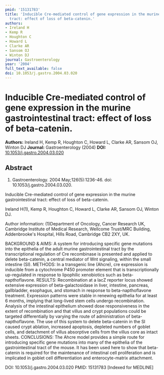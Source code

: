```yaml
---
pmid: '15131783'
title: 'Inducible Cre-mediated control of gene expression in the murine gastrointestinal
  tract: effect of loss of beta-catenin.'
authors:
- Ireland H
- Kemp R
- Houghton C
- Howard L
- Clarke AR
- Sansom OJ
- Winton DJ
journal: Gastroenterology
year: '2004'
full_text_available: false
doi: 10.1053/j.gastro.2004.03.020
---
```


# Inducible Cre-mediated control of gene expression in the murine gastrointestinal tract: effect of loss of beta-catenin.
**Authors:** Ireland H, Kemp R, Houghton C, Howard L, Clarke AR, Sansom OJ, Winton DJ
**Journal:** Gastroenterology (2004)
**DOI:** [10.1053/j.gastro.2004.03.020](https://doi.org/10.1053/j.gastro.2004.03.020)

## Abstract

1. Gastroenterology. 2004 May;126(5):1236-46. doi: 10.1053/j.gastro.2004.03.020.

Inducible Cre-mediated control of gene expression in the murine gastrointestinal 
tract: effect of loss of beta-catenin.

Ireland H(1), Kemp R, Houghton C, Howard L, Clarke AR, Sansom OJ, Winton DJ.

Author information:
(1)Department of Oncology, Cancer Research UK, Cambridge Institute of Medical 
Research, Wellcome Trust/MRC Building, Addenbrooke's Hospital, Hills Road, 
Cambridge CB2 2XY, UK.

BACKGROUND & AIMS: A system for introducing specific gene mutations into the 
epithelia of the adult murine gastrointestinal tract by the transcriptional 
regulation of Cre recombinase is presented and applied to delete beta-catenin, a 
central mediator of Wnt signaling, within the small intestine (SI).
METHODS: In a transgenic line (Ahcre), cre expression is inducible from a 
cytochrome P450 promoter element that is transcriptionally up-regulated in 
response to lipophilic xenobiotics such as beta-napthoflavone.
RESULTS: Recombination at a lacZ reporter locus showed extensive expression of 
beta-galactosidase in liver, intestine, pancreas, gallbladder, esophagus, and 
stomach in response to beta-napthoflavone treatment. Expression patterns were 
stable in renewing epithelia for at least 6 months, implying that long-lived 
stem cells undergo recombination. Analysis of the intestinal epithelium showed 
dose responsiveness in the extent of recombination and that villus and crypt 
populations could be targeted differentially by varying the route of 
administration of beta-napthoflavone. The use of this system to delete 
beta-catenin in the SI caused crypt ablation, increased apoptosis, depleted 
numbers of goblet cells, and detachment of villus absorptive cells from the 
villus core as intact sheets.
CONCLUSIONS: The Ahcre model provides a simple route for introducing specific 
gene mutations into many of the epithelia of the gastrointestinal tract of the 
mouse. It has been used here to show that beta-catenin is required for the 
maintenance of intestinal cell proliferation and is implicated in goblet cell 
differentiation and enterocyte-matrix attachment.

DOI: 10.1053/j.gastro.2004.03.020
PMID: 15131783 [Indexed for MEDLINE]
